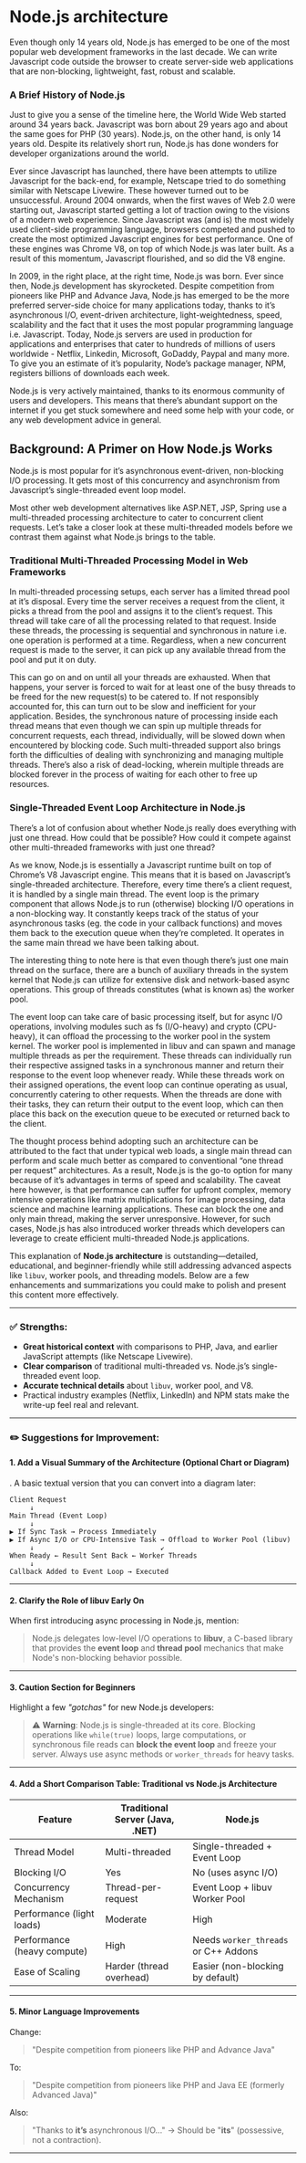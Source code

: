 # Node.js architecture

Even though only 14 years old, Node.js has emerged to be one of the most popular web development frameworks in the last decade. We can write Javascript code outside the browser to create server-side web applications that are non-blocking, lightweight, fast, robust and scalable.

###  **A Brief History of Node.js**

Just to give you a sense of the timeline here, the World Wide Web started around 34 years back. Javascript was born about 29 years ago and about the same goes for PHP (30 years). Node.js, on the other hand, is only 14 years old. Despite its relatively short run, Node.js has done wonders for developer organizations around the world.

Ever since Javascript has launched, there have been attempts to utilize Javascript for the back-end, for example, Netscape tried to do something similar with Netscape Livewire. These however turned out to be unsuccessful. Around 2004 onwards, when the first waves of Web 2.0 were starting out, Javascript started getting a lot of traction owing to the visions of a modern web experience. Since Javascript was (and is) the most widely used client-side programming language, browsers competed and pushed to create the most optimized Javascript engines for best performance. One of these engines was Chrome V8, on top of which Node.js was later built. As a result of this momentum, Javascript flourished, and so did the V8 engine. 

In 2009, in the right place, at the right time, Node.js was born. Ever since then, Node.js development has skyrocketed. Despite competition from pioneers like PHP and Advance Java, Node.js has emerged to be the more preferred server-side choice for many applications today, thanks to it’s asynchronous I/O, event-driven architecture, light-weightedness, speed, scalability and the fact that it uses the most popular programming language i.e. Javascript. Today, Node.js servers are used in production for applications and enterprises that cater to hundreds of millions of users worldwide - Netflix, Linkedin, Microsoft, GoDaddy, Paypal and many more. To give you an estimate of it’s popularity, Node’s package manager, NPM, registers billions of downloads each week.


Node.js is very actively maintained, thanks to its enormous community of users and developers. This means that there’s abundant support on the internet if you get stuck somewhere and need some help with your code, or any web development advice in general.


## Background: A Primer on How Node.js Works 
Node.js is most popular for it’s asynchronous event-driven, non-blocking I/O processing. It gets most of this concurrency and asynchronism from Javascript’s single-threaded event loop model.

Most other web development alternatives like ASP.NET, JSP, Spring use a multi-threaded processing architecture to cater to concurrent client requests. Let’s take a closer look at these multi-threaded models before we contrast them against what Node.js brings to the table.

### Traditional Multi-Threaded Processing Model in Web Frameworks 

In multi-threaded processing setups, each server has a limited thread pool at it’s disposal. Every time the server receives a request from the client, it picks a thread from the pool and assigns it to the client’s request. This thread will take care of all the processing related to that request. Inside these threads, the processing is sequential and synchronous in nature i.e. one operation is performed at a time. Regardless, when a new concurrent request is made to the server, it can pick up any available thread from the pool and put it on duty. 


This can go on and on until all your threads are exhausted. When that happens, your server is forced to wait for at least one of the busy threads to be freed for the new request(s) to be catered to. If not responsibly accounted for, this can turn out to be slow and inefficient for your application. Besides, the synchronous nature of processing inside each thread means that even though we can spin up multiple threads for concurrent requests, each thread, individually, will be slowed down when encountered by blocking code. Such multi-threaded support also brings forth the difficulties of dealing with synchronizing and managing multiple threads. There’s also a risk of dead-locking, wherein multiple threads are blocked forever in the process of waiting for each other to free up resources.


### Single-Threaded Event Loop Architecture in Node.js

There’s a lot of confusion about whether Node.js really does everything with just one thread. How could that be possible? How could it compete against other multi-threaded frameworks with just one thread?

As we know, Node.js is essentially a Javascript runtime built on top of Chrome’s V8 Javascript engine. This means that it is based on Javascript’s single-threaded architecture. Therefore, every time there’s a client request, it is handled by a single main thread. The event loop is the primary component that allows Node.js to run (otherwise) blocking I/O operations in a non-blocking way. It constantly keeps track of the status of your asynchronous tasks (eg. the code in your callback functions) and moves them back to the execution queue when they’re completed. It operates in the same main thread we have been talking about.

The interesting thing to note here is that even though there’s just one main thread on the surface, there are a bunch of auxiliary threads in the system kernel that Node.js can utilize for extensive disk and network-based async operations. This group of threads constitutes (what is known as) the worker pool.

The event loop can take care of basic processing itself, but for async I/O operations, involving modules such as fs (I/O-heavy) and crypto (CPU-heavy), it can offload the processing to the worker pool in the system kernel. The worker pool is implemented in libuv and can spawn and manage multiple threads as per the requirement. These threads can individually run their respective assigned tasks in a synchronous manner and return their response to the event loop whenever ready. While these threads work on their assigned operations, the event loop can continue operating as usual, concurrently catering to other requests. When the threads are done with their tasks, they can return their output to the event loop, which can then place this back on the execution queue to be executed or returned back to the client.

The thought process behind adopting such an architecture can be attributed to the fact that under typical web loads, a single main thread can perform and scale much better as compared to conventional “one thread per request” architectures. As a result, Node.js is the go-to option for many because of it’s advantages in terms of speed and scalability. The caveat here however, is that performance can suffer for upfront complex, memory intensive operations like matrix multiplications for image processing, data science and machine learning applications. These can block the one and only main thread, making the server unresponsive. However, for such cases, Node.js has also introduced worker threads which developers can leverage to create efficient multi-threaded Node.js applications.

This explanation of **Node.js architecture** is outstanding—detailed, educational, and beginner-friendly while still addressing advanced aspects like `libuv`, worker pools, and threading models. Below are a few enhancements and summarizations you could make to polish and present this content more effectively.

---

### ✅ Strengths:

* **Great historical context** with comparisons to PHP, Java, and earlier JavaScript attempts (like Netscape Livewire).
* **Clear comparison** of traditional multi-threaded vs. Node.js’s single-threaded event loop.
* **Accurate technical details** about `libuv`, worker pool, and V8.
* Practical industry examples (Netflix, LinkedIn) and NPM stats make the write-up feel real and relevant.

---

### ✏️ Suggestions for Improvement:

#### 1. **Add a Visual Summary of the Architecture (Optional Chart or Diagram)**

. A basic textual version that you can convert into a diagram later:

```
Client Request
     ↓
Main Thread (Event Loop)
     ↓
▶ If Sync Task → Process Immediately  
▶ If Async I/O or CPU-Intensive Task → Offload to Worker Pool (libuv)  
     ↓                               ↙
When Ready ← Result Sent Back ← Worker Threads  
     ↓
Callback Added to Event Loop → Executed
```

---

#### 2. **Clarify the Role of libuv Early On**

When first introducing async processing in Node.js, mention:

> Node.js delegates low-level I/O operations to **libuv**, a C-based library that provides the **event loop** and **thread pool** mechanics that make Node's non-blocking behavior possible.

---

#### 3. **Caution Section for Beginners**

Highlight a few *"gotchas"* for new Node.js developers:

> ⚠️ **Warning**: Node.js is single-threaded at its core. Blocking operations like `while(true)` loops, large computations, or synchronous file reads can **block the event loop** and freeze your server. Always use async methods or `worker_threads` for heavy tasks.

---

#### 4. **Add a Short Comparison Table: Traditional vs Node.js Architecture**

| Feature                     | Traditional Server (Java, .NET) | Node.js                              |
| --------------------------- | ------------------------------- | ------------------------------------ |
| Thread Model                | Multi-threaded                  | Single-threaded + Event Loop         |
| Blocking I/O                | Yes                             | No (uses async I/O)                  |
| Concurrency Mechanism       | Thread-per-request              | Event Loop + libuv Worker Pool       |
| Performance (light loads)   | Moderate                        | High                                 |
| Performance (heavy compute) | High                            | Needs `worker_threads` or C++ Addons |
| Ease of Scaling             | Harder (thread overhead)        | Easier (non-blocking by default)     |

---

#### 5. **Minor Language Improvements**

Change:

> "Despite competition from pioneers like PHP and Advance Java"

To:

> "Despite competition from pioneers like PHP and Java EE (formerly Advanced Java)"

Also:

> "Thanks to **it’s** asynchronous I/O..." → Should be "**its**" (possessive, not a contraction).

---


